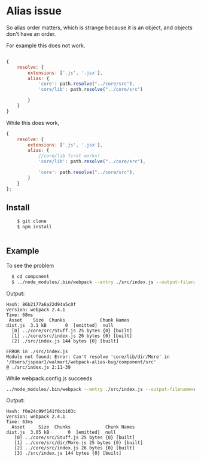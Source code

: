 Alias issue
===
So alias order matters, which is strange because it is an object, and objects don't have an order.


For example this does not work.
```js

{
    resolve: {
        extensions: ['.js', '.jsx'],
        alias: {
            'core': path.resolve("../core/src"),
            'core/lib': path.resolve("../core/src")

        }
    }
}

```
While this does work,
```js
{
    resolve: {
        extensions: ['.js', '.jsx'],
        alias: {
            //core/lib first works!
            'core/lib': path.resolve("../core/src"),

            'core': path.resolve("../core/src"),
        }
    }
};

```

## Install
```bash
    $ git clone 
    $ npm install
  
```

## Example
To see the problem

```sh
  $ cd component
  $ ../node_modules/.bin/webpack --entry ./src/index.js --output-filename=dist.js --config ./webpack.config.broke.js 
```
Output:
 ```
Hash: 86b2177a6a22d94a5c0f
Version: webpack 2.4.1
Time: 68ms
  Asset    Size  Chunks             Chunk Names
dist.js  3.1 kB       0  [emitted]  null
   [0] ../core/src/Stuff.js 25 bytes {0} [built]
   [1] ../core/src/index.js 26 bytes {0} [built]
   [2] ./src/index.js 144 bytes {0} [built]

ERROR in ./src/index.js
Module not found: Error: Can't resolve 'core/lib/dir/More' in '/Users/jspear1/walmart/webpack-alias-bug/component/src'
 @ ./src/index.js 2:11-39

```

While webpack.config.js succeeds
```bash
../node_modules/.bin/webpack --entry ./src/index.js --output-filename=dist.js --config webpack.config.js

```
Output:
```
Hash: f0e24c99f141f8cb103c
Version: webpack 2.4.1
Time: 63ms
  Asset     Size  Chunks             Chunk Names
dist.js  3.05 kB       0  [emitted]  null
   [0] ../core/src/Stuff.js 25 bytes {0} [built]
   [1] ../core/src/dir/More.js 25 bytes {0} [built]
   [2] ../core/src/index.js 26 bytes {0} [built]
   [3] ./src/index.js 144 bytes {0} [built]

```
